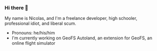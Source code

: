 ### Hi there 👋

My name is Nicolas, and I'm a freelance developer, high schooler, professional idiot, and liberal scum.

- Pronouns: he/his/him
- I'm currently working on GeoFS Autoland, an extension for GeoFS, an online flight simulator

<!--
**nicolas377/nicolas377** is a ✨ _special_ ✨ repository because its `README.md` (this file) appears on your GitHub profile.

Here are some ideas to get you started:

- 🔭 I’m currently working on ...
- 🌱 I’m currently learning ...
- 👯 I’m looking to collaborate on ...
- 🤔 I’m looking for help with ...
- 💬 Ask me about ...
- 📫 How to reach me: ...
- 😄 Pronouns: ...
- ⚡ Fun fact: ...
-->
